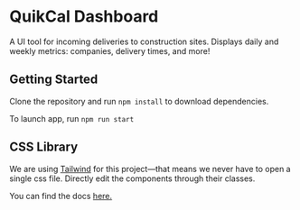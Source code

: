 
# QuikCal Dashboard

A UI tool for incoming deliveries to construction sites. Displays daily and weekly metrics: companies, delivery times, and more!




## Getting Started

Clone the repository and run `npm install` to download dependencies.

To launch app, run `npm run start`


## CSS Library

We are using [Tailwind](https://tailwindcss.com/) for this project—that means we never have to open a single css file. Directly edit the components through their classes.

You can find the docs [here.](https://tailwindcss.com/docs/installation)
